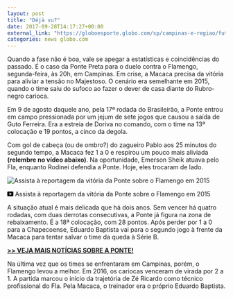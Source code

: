 ```yaml
---
layout: post
title: "Déjà vu?"
date: 2017-09-28T14:17:27+00:00
external_link: "https://globoesporte.globo.com/sp/campinas-e-regiao/futebol/times/ponte-preta/noticia/deja-vu-vitoria-sobre-o-flamengo-em-casa-tirou-ponte-do-sufoco-em-2015.ghtml"
categories: news globo.com
---
```

 
 
 

 
 
 
 

Quando a fase não é boa, vale se apegar a estatísticas e coincidências do passado. É o caso da Ponte Preta para o duelo contra o Flamengo, segunda-feira, às 20h, em Campinas. Em crise, a Macaca precisa da vitória para aliviar a tensão no Majestoso. O cenário era semelhante em 2015, quando o time saiu do sufoco ao fazer o dever de casa diante do Rubro-negro carioca.

 
 
 

Em 9 de agosto daquele ano, pela 17ª rodada do Brasileirão, a Ponte entrou em campo pressionada por um jejum de sete jogos que causou a saída de Guto Ferreira. Era a estreia de Doriva no comando, com o time na 13ª colocação e 19 pontos, a cinco da degola.

 
 
 

Com gol de cabeça (ou de ombro?) do zagueiro Pablo aos 25 minutos do segundo tempo, a Macaca fez 1 a 0 e respirou um pouco mais aliviada **(relembre no vídeo abaixo)**. Na oportunidade, Emerson Sheik atuava pelo Fla, enquanto Rodinei defendia a Ponte. Hoje, eles trocaram de lado.

 
 
 
 <meta itemprop="name" content="Assista à reportagem da vitória da Ponte sobre o Flamengo em 2015"> <meta itemprop="thumbnailUrl" content="https://s03.video.glbimg.com/x720/4381818.jpg"> <meta itemprop="datePublished" content="2017-09-28T13:47:26.549Z"> <meta itemprop="uploadDate" content="2017-09-28T13:47:26.549Z"> 

 

 
  ![Assista à reportagem da vitória da Ponte sobre o Flamengo em 2015](https://s03.video.glbimg.com/x720/4381818.jpg "Assista à reportagem da vitória da Ponte sobre o Flamengo em 2015") 
 
 
 

_<svg xmlns="http://www.w3.org/2000/svg" width="14px" height="11px" viewbox="0 0 14 11"><path d="M14,9.16666667 C14,10.175 13.19,11 12.2,11 L1.8,11 C0.81,11 0,10.175 0,9.16666667 L0,1.83333333 C0,0.825 0.81,0 1.8,0 L12.2,0 C13.19,0 14,0.825 14,1.83333333 L14,9.16666667 Z M10.6,5.5 L5.2,2.5025 L5.2,8.48833333 L10.6,5.5 L10.6,5.5 Z" id="Shape"></path></svg>_ Assista à reportagem da vitória da Ponte sobre o Flamengo em 2015

 
 
 
 

A situação atual é mais delicada que há dois anos. Sem vencer há quatro rodadas, com duas derrotas consecutivas, a Ponte já figura na zona de rebaixamento. É a 18ª colocação, com 28 pontos. Após perder por 1 a 0 para a Chapecoense, Eduardo Baptista vai para o segundo jogo à frente da Macaca para tentar salvar o time da queda à Série B.

 
 
 

[**\>\> VEJA MAIS NOTÍCIAS SOBRE A PONTE!**](http://globoesporte.globo.com/sp/campinas-e-regiao/futebol/times/ponte-preta/)

 
 
 

Na última vez que os times se enfrentaram em Campinas, porém, o Flamengo levou a melhor. Em 2016, os cariocas venceram de virada por 2 a 1. A partida marcou o início da trajetória de Zé Ricardo como técnico profissional do Fla. Pela Macaca, o treinador era o próprio Eduardo Baptista.

 
 
 

 
 
